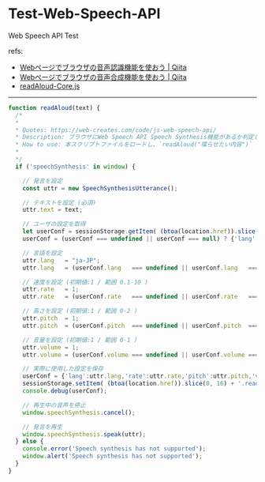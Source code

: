 # Test-Web-Speech-API

Web Speech API Test

refs:

- [Webページでブラウザの音声認識機能を使おう | Qiita](https://qiita.com/hmmrjn/items/4b77a86030ed0071f548)
- [Webページでブラウザの音声合成機能を使おう | Qiita](https://qiita.com/hmmrjn/items/be29c62ba4e4a02d305c)
- [readAloud-Core.js](https://github.com/n138-kz/mondai-syu-kanri-system/blob/main/apps/html/scripts/readAloud-Core.js)

---

```JavaScript
function readAloud(text) {
  /*
  *
  * Quotes: https://web-creates.com/code/js-web-speech-api/
  * Description: ブラウザにWeb Speech API Speech Synthesis機能があるか判定し、使用可能であれば読上げを行う
  * How to use: 本スクリプトファイルをロードし、`readAloud("喋らせたい内容")` のように実行する。
  *
  */
  if ('speechSynthesis' in window) {

    // 発言を設定
    const uttr = new SpeechSynthesisUtterance();

    // テキストを設定 (必須)
    uttr.text = text;

    // ユーザの設定を取得
    let userConf = sessionStorage.getItem( (btoa(location.href)).slice(0, 16) + '.readAloud' );
    userConf = (userConf === undefined || userConf === null) ? {'lang':'ja-JP','rate':1,'pitch':1,'volume':1} : JSON.parse(userConf);

    // 言語を設定
    uttr.lang   = "ja-JP";
    uttr.lang   = (userConf.lang   === undefined || userConf.lang   === null) ? uttr.lang   : userConf.lang;

    // 速度を設定 (初期値:1 / 範囲 0.1-10 )
    uttr.rate   = 1;
    uttr.rate   = (userConf.rate   === undefined || userConf.rate   === null) ? uttr.rate   : userConf.rate;

    // 高さを設定 (初期値:1 / 範囲 0-2 )
    uttr.pitch  = 1;
    uttr.pitch  = (userConf.pitch  === undefined || userConf.pitch  === null) ? uttr.pitch  : userConf.pitch;

    // 音量を設定 (初期値:1 / 範囲 0-1 )
    uttr.volume = 1;
    uttr.volume = (userConf.volume === undefined || userConf.volume === null) ? uttr.volume : userConf.volume;

    // 実際に使用した設定を保存
    userConf = {'lang':uttr.lang,'rate':uttr.rate,'pitch':uttr.pitch,'volume':uttr.volume};
    sessionStorage.setItem( (btoa(location.href)).slice(0, 16) + '.readAloud', JSON.stringify(userConf) );
    console.debug(userConf);

    // 再生中の音声を停止
    window.speechSynthesis.cancel();

    // 発言を再生
    window.speechSynthesis.speak(uttr);
  } else {
    console.error('Speech synthesis has not supported');
    window.alert('Speech synthesis has not supported');
  }
}

```
